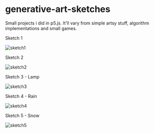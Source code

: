 # generative-art-sketches
Small projects i did in p5.js. It'll vary from simple artsy stuff, algorithm implementations and small games.


Sketch 1

![sketch1](https://i.postimg.cc/L5WzsSnv/sketch1.jpg)

Sketch 2

![sketch2](https://i.postimg.cc/43KnJczC/sketch2.jpg)

Sketch 3 - Lamp

![sketch3](https://i.postimg.cc/MZ3JqLKL/sketch3.gif)

Sketch 4 - Rain

![sketch4](https://i.postimg.cc/ZYvxDXyL/sketch4.gif)

Sketch 5 - Snow

![sketch5](https://i.postimg.cc/1tDYpm27/sketch5.gif)

